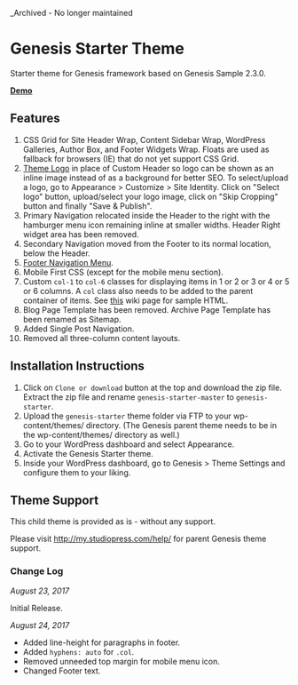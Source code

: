 _Archived - No longer maintained

# Genesis Starter Theme

Starter theme for Genesis framework based on Genesis Sample 2.3.0.

[**Demo**](http://genesis-starter.wpdemos.co/)

## Features

1. CSS Grid for Site Header Wrap, Content Sidebar Wrap, WordPress Galleries, Author Box, and Footer Widgets Wrap. Floats are used as fallback for browsers (IE) that do not yet support CSS Grid.
2. [Theme Logo](https://sridharkatakam.com/theme-logo-genesis/) in place of Custom Header so logo can be shown as an inline image instead of as a background for better SEO. To select/upload a logo, go to Appearance > Customize > Site Identity. Click on "Select logo" button, upload/select your logo image, click on "Skip Cropping" button and finally "Save & Publish".
3. Primary Navigation relocated inside the Header to the right with the hamburger menu icon remaining inline at smaller widths. Header Right widget area has been removed.
4. Secondary Navigation moved from the Footer to its normal location, below the Header.
5. [Footer Navigation Menu](https://sridharkatakam.com/footer-navigation-menu-genesis/).
6. Mobile First CSS (except for the mobile menu section).
7. Custom `col-1` to `col-6` classes for displaying items in 1 or 2 or 3 or 4 or 5 or 6 columns. A `col` class also needs to be added to the parent container of items. See [this](https://github.com/srikat/genesis-starter/wiki/Column-Classes) wiki page for sample HTML.
8. Blog Page Template has been removed. Archive Page Template has been renamed as Sitemap.
9. Added Single Post Navigation.
10. Removed all three-column content layouts.

## Installation Instructions

1. Click on `Clone or download` button at the top and download the zip file. Extract the zip file and rename `genesis-starter-master` to `genesis-starter`.
2. Upload the `genesis-starter` theme folder via FTP to your wp-content/themes/ directory. (The Genesis parent theme needs to be in the wp-content/themes/ directory as well.)
3. Go to your WordPress dashboard and select Appearance.
4. Activate the Genesis Starter theme.
5. Inside your WordPress dashboard, go to Genesis > Theme Settings and configure them to your liking.

## Theme Support

This child theme is provided as is - without any support.

Please visit http://my.studiopress.com/help/ for parent Genesis theme support.

### Change Log

*August 23, 2017*

Initial Release.

*August 24, 2017*

* Added line-height for paragraphs in footer.
* Added `hyphens: auto` for `.col`.
* Removed unneeded top margin for mobile menu icon.
* Changed Footer text.
